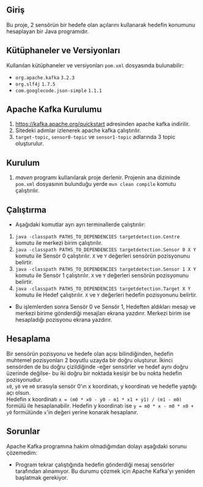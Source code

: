 ## Giriş
Bu proje, 2 sensörün bir hedefe olan açılarını kullanarak hedefin konumunu hesaplayan bir Java programıdır.

## Kütüphaneler ve Versiyonları
Kullanılan kütüphaneler ve versiyonları ```pom.xml``` dosyasında bulunabilir:
- ```org.apache.kafka``` ```3.2.3```
- ```org.slf4j``` ```1.7.5```
- ```com.googlecode.json-simple``` ```1.1.1```

## Apache Kafka Kurulumu
1. https://kafka.apache.org/quickstart adresinden apache kafka indirilir.
2. Sitedeki adımlar izlenerek apache kafka çalıştırılır.
3. ```target-topic```, ```sensor0-topic``` ve ```sensor1-topic``` adlarında 3 topic oluşturulur.

## Kurulum
1. *maven* programı kullanılarak proje derlenir. Projenin ana dizininde ```pom.xml``` dosyasının bulunduğu yerde ```mvn clean compile``` komutu çalıştırılır.

## Çalıştırma
- Aşağıdaki komutlar ayrı ayrı terminallerde çalıştırılır:
1. ```java -classpath PATHS_TO_DEPENDENCIES targetdetection.Centre``` komutu ile merkezi birim çalıştırılır.
2. ```java -classpath PATHS_TO_DEPENDENCIES targetdetection.Sensor 0 X Y``` komutu ile Sensör 0 çalıştırılır.
```X``` ve ```Y``` değerleri sensörün pozisyonunu belirtir.
3. ```java -classpath PATHS_TO_DEPENDENCIES targetdetection.Sensor 1 X Y``` komutu ile Sensör 1 çalıştırılır.
```X``` ve ```Y``` değerleri sensörün pozisyonunu belirtir.
4. ```java -classpath PATHS_TO_DEPENDENCIES targetdetection.Target X Y``` komutu ile Hedef çalıştırılır.
```X``` ve ```Y``` değerleri hedefin pozisyonunu belirtir.
- Bu işlemlerden sonra Sensör 0 ve Sensör 1, Hedeften aldıkları mesajı ve merkezi birime gönderdiği mesajları 
ekrana yazdırır. Merkezi birim ise hesapladığı pozisyonu ekrana yazdırır.

## Hesaplama
Bir sensörün pozisyonu ve hedefe olan açısı bilindiğinden, hedefin muhtemel pozisyonları 2 boyutlu uzayda
bir doğru oluşturur. İkinci sensörden de bu doğru çizildiğinde -eğer sensörler ve hedef aynı doğru üzerinde
değilse- bu iki doğru bir noktada kesişir be bu nokta hedefin pozisyonudur.\
```x0```, ```y0``` ve ```m0``` sırasıyla sensör 0'ın x koordinatı, y koordinatı ve hedefle yaptığı açı olsun.\
Hedefin x koordinatı ```x = (m0 * x0 - y0 - m1 * x1 + y1) / (m1 - m0)``` formülü ile hesaplanabilir.
Hedefin y koordinatı ise ```y = m0 * x - m0 * x0 + y0``` formülünde ```x```'in değeri yerine konarak hesaplanır.

## Sorunlar
Apache Kafka programına hakim olmadığımdan dolayı aşağıdaki sorunu çözemedim:

- Program tekrar çalıştığında hedefin gönderdiği mesaj sensörler tarafından alınamıyor.
Bu durumu çözmek için Apache Kafka'yı yeniden başlatmak gerekiyor. 

